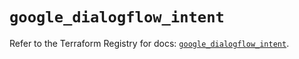 # `google_dialogflow_intent`

Refer to the Terraform Registry for docs: [`google_dialogflow_intent`](https://registry.terraform.io/providers/hashicorp/google-beta/5.39.1/docs/resources/google_dialogflow_intent).
